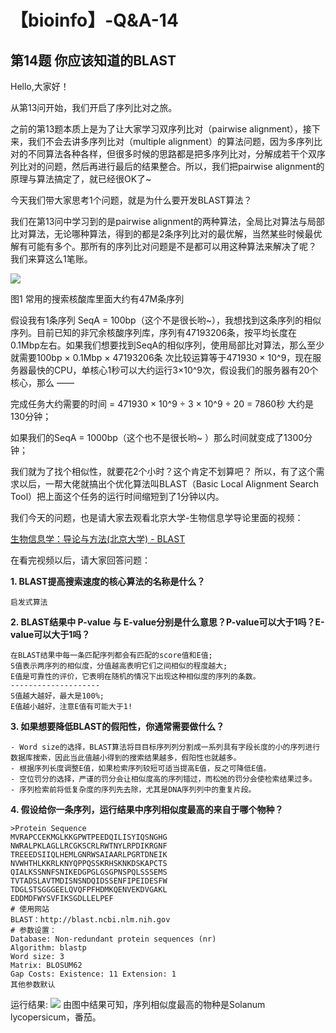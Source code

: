 # 【bioinfo】-Q&A-14

## 第14题 你应该知道的BLAST
Hello,大家好！

从第13问开始，我们开启了序列比对之旅。

之前的第13题本质上是为了让大家学习双序列比对（pairwise alignment），接下来，我们不会去讲多序列比对（multiple alignment）的算法问题，因为多序列比对的不同算法各种各样，但很多时候的思路都是把多序列比对，分解成若干个双序列比对的问题，然后再进行最后的结果整合。所以，我们把pairwise alignment的原理与算法搞定了，就已经很OK了~

今天我们带大家思考1个问题，就是为什么要开发BLAST算法？

我们在第13问中学习到的是pairwise alignment的两种算法，全局比对算法与局部比对算法，无论哪种算法，得到的都是2条序列比对的最优解，当然某些时候最优解有可能有多个。那所有的序列比对问题是不是都可以用这种算法来解决了呢？ 我们来算这么1笔账。

![](../../../../../Desktop/md/【bioinfo】-Q-A-14/1.jpg)

图1 常用的搜索核酸库里面大约有47M条序列

假设我有1条序列 SeqA = 100bp（这个不是很长哟~），我想找到这条序列的相似序列。目前已知的非冗余核酸序列库，序列有47193206条，按平均长度在0.1Mbp左右。如果我们想要找到SeqA的相似序列，使用局部比对算法，那么至少就需要100bp × 0.1Mbp × 47193206条 次比较运算等于471930 × 10^9，现在服务器最快的CPU，单核心1秒可以大约运行3×10^9次，假设我们的服务器有20个核心，那么 ——

完成任务大约需要的时间 = 471930 × 10^9 ÷ 3 × 10^9 ÷ 20 = 7860秒 大约是130分钟；

如果我们的SeqA = 1000bp（这个也不是很长哟~ ）那么时间就变成了1300分钟；

我们就为了找个相似性，就要花2个小时？这个肯定不划算吧？ 所以，有了这个需求以后，一帮大佬就搞出个优化算法叫BLAST（Basic Local Alignment Search Tool）把上面这个任务的运行时间缩短到了1分钟以内。

我们今天的问题，也是请大家去观看北京大学-生物信息学导论里面的视频：

[生物信息学：导论与方法(北京大学) - BLAST](https://www.bilibili.com/video/av10042290/?p=14)

在看完视频以后，请大家回答问题：

**1. BLAST提高搜索速度的核心算法的名称是什么？**
```
启发式算法
```
​**2. BLAST结果中 P-value 与 E-value分别是什么意思？P-value可以大于1吗？E-value可以大于1吗？**
```
在BLAST结果中每一条匹配序列都会有匹配的score值和E值;
S值表示两序列的相似度，分值越高表明它们之间相似的程度越大;
E值是可靠性的评价，它表明在随机的情况下出现这种相似度的序列的条数。
--------------------
S值越大越好，最大是100%;
E值越小越好，注意E值有可能大于1!
```
**3. 如果想要降低BLAST的假阳性，你通常需要做什么？**
```
- Word size的选择，BLAST算法将⽬目标序列列分割成一系列具有字段长度的小的序列进行数据库搜索，因此当此值越小得到的搜索结果越多，假阳性也就越多。
- 根据序列长度调整E值，如果检索序列较短可适当提高E值，反之可降低E值。
- 空位罚分的选择，严谨的罚分会让相似度高的序列错过，而松弛的罚分会使检索结果过多。
- 序列检索前将低复杂度的序列先去除，尤其是DNA序列列中的重复片段。
```
**4. 假设给你一条序列，运行结果中序列相似度最高的来自于哪个物种？**
```
>Protein Sequence
MVRAPCCEKMGLKKGPWTPEEDQILISYIQSNGHG
NWRALPKLAGLLRCGKSCRLRWTNYLRPDIKRGNF
TREEEDSIIQLHEMLGNRWSAIAARLPGRTDNEIK
NVWHTHLKKRLKNYQPPQSSKRHSKNKDSKAPCTS
QIALKSSNNFSNIKEDGPGLGSGPNSPQLSSSEMS
TVTADSLAVTMDISNSNDQIDSSENFIPEIDESFW
TDGLSTSGGGEELQVQFPFHDMKQENVEKDVGAKL
EDDMDFWYSVFIKSGDLLELPEF
# 使用网站
BLAST：http://blast.ncbi.nlm.nih.gov
# 参数设置：
Database: Non-redundant protein sequences (nr)
Algorithm: blastp
Word size: 3
Matrix: BLOSUM62
Gap Costs: Existence: 11 Extension: 1
其他参数默认
```
运⾏结果:
![](../../../../../Desktop/md/【bioinfo】-Q-A-14/2.png)
由图中结果可知，序列相似度最高的物种是Solanum lycopersicum，番茄。

